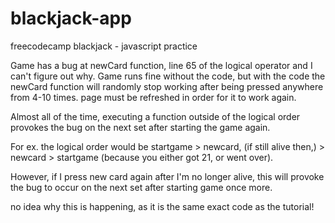# blackjack-app
freecodecamp blackjack - javascript practice

Game has a bug at newCard function, line 65 of the logical operator and I can't figure out why. Game runs fine without the code, but with the code the newCard function will randomly stop working after being pressed anywhere from 4-10 times. page must be refreshed in order for it to work again. 

Almost all of the time, executing a function outside of the logical order provokes the bug on the next set after starting the game again. 

For ex. the logical order would be startgame > newcard, (if still alive then,) > newcard > startgame (because you either got 21, or went over). 

However, if I press new card again after I'm no longer alive, this will provoke the bug to occur on the next set after starting game once more.

no idea why this is happening, as it is the same exact code as the tutorial!